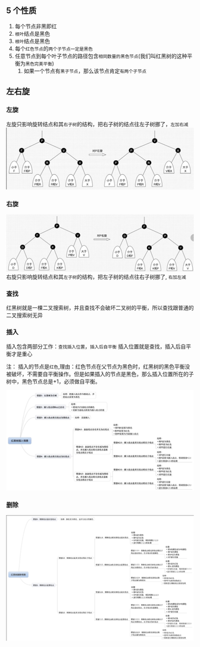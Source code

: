 ## 5 个性质

1. 每个节点非黑即红
2. `根叶`结点是黑色
3. `根叶`结点是黑色
4. 每个`红色节点`的`两个子节点一定是黑色`
5. 任意节点到每个叶子节点的路径包含`相同数量的黑色节点`(我们叫红黑树的这种平衡为`黑色完美平衡`)
   1. 如果一个节点有`黑子节点`，那么该节点肯定`有两个子节点`

## 左右旋

### 左旋

左旋只影响旋转结点和其`右子树`的结构，把右子树的结点往左子树挪了，`左加右减`
![左旋](./rbtree-left-rotate.png "左旋")

### 右旋

![右旋](./rbtree-right-rotate.png "右旋")
右旋只影响旋转结点和其`左子树`的结构，把左子树的结点往右子树挪了, `右加左减`

### 查找

红黑树就是一棵二叉搜索树，并且查找不会破坏二叉树的平衡，所以查找跟普通的二叉搜索树无异

### 插入

插入包含两部分工作：`查找插入位置`，`插入后自平衡`
插入位置就是查找，插入后自平衡才是重心

注： 插入的节点是`红色`,理由：红色节点在父节点为黑色时，红黑树的黑色平衡没被破坏，不需要自平衡操作。但是如果插入的节点是黑色，那么插入位置所在的子树中，黑色节点总是+1，必须做自平衡。

![插入情景](./rbtree-insert.png)

### 删除

![删除](./rbtree-delete.png)
